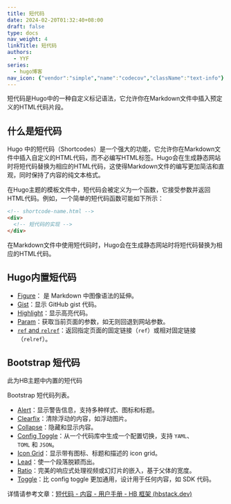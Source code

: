 ```yaml
---
title: 短代码
date: 2024-02-20T01:32:40+08:00
draft: false
type: docs
nav_weight: 4
linkTitle: 短代码
authors:
  - YYF
series:
  - hugo博客
nav_icon: {"vendor":"simple","name":"codecov","className":"text-info"}
---
```

短代码是Hugo中的一种自定义标记语法，它允许你在Markdown文件中插入预定义的HTML代码片段。

<!--more-->

## 什么是短代码
Hugo 中的短代码（Shortcodes）是一个强大的功能，它允许你在Markdown文件中插入自定义的HTML代码，而不必编写HTML标签。Hugo会在生成静态网站时将短代码替换为相应的HTML代码，这使得Markdown文件的编写更加简洁和直观，同时保持了内容的纯文本格式。

在Hugo主题的模板文件中，短代码会被定义为一个函数，它接受参数并返回HTML代码。例如，一个简单的短代码函数可能如下所示：
```html
<!-- shortcode-name.html -->
<div>
  <!-- 短代码的实现 -->
</div>
```
在Markdown文件中使用短代码时，Hugo会在生成静态网站时将短代码替换为相应的HTML代码。

## Hugo内置短代码

- [Figure](https://gohugo.io/content-management/shortcodes/#figure)： 是 Markdown 中图像语法的延伸。
- [Gist](https://gohugo.io/content-management/shortcodes/#gist)：显示 GitHub gist 代码。
- [Highlight](https://gohugo.io/content-management/shortcodes/#highlight)：显示高亮代码。
- [Param](https://gohugo.io/content-management/shortcodes/#param)：获取当前页面的参数，如无则回退到网站参数。
- [`ref` and `relref`](https://gohugo.io/content-management/shortcodes/#ref-and-relref)：返回指定页面的固定链接（`ref`）或相对固定链接（`relref`）。


## Bootstrap 短代码

此为HB主题中内置的短代码

Bootstrap 短代码列表。

- [Alert](https://hugomods.com/en/bootstrap/alert/)：显示警告信息，支持多种样式、图标和标题。
- [Clearfix](https://hugomods.com/en/bootstrap/clearfix/)：清除浮动的内容，如浮动图片。
- [Collapse](https://hugomods.com/en/bootstrap/collapse/)：隐藏和显示内容。
- [Config Toggle](https://hugomods.com/en//bootstrap/config-toggle/)：从一个代码库中生成一个配置切换，支持 `YAML`、`TOML` 和 `JSON`。
- [Icon Grid](https://hugomods.com/en/bootstrap/icon-grid/)：显示带有图标、标题和描述的 icon grid。
- [Lead](https://hugomods.com/en/bootstrap/lead/)：使一个段落脱颖而出。
- [Ratio](https://hugomods.com/en/bootstrap/ratio/)：完美的响应式处理视频或幻灯片的嵌入，基于父体的宽度。
- [Toggle](https://hugomods.com/en/bootstrap/toggle/)：比 config toggle 更加通用，设计用于任何内容，如 SDK 代码。


详情请参考文章：[短代码 - 内容 - 用户手册 - HB 框架 (hbstack.dev)](https://zh-hans.hbstack.dev/docs/content/shortcodes/)




